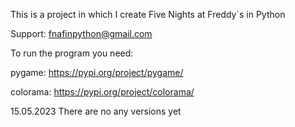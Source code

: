 This is a project in which I create Five Nights at Freddy`s in Python

Support:
fnafinpython@gmail.com

To run the program you need:

pygame: https://pypi.org/project/pygame/

colorama: https://pypi.org/project/colorama/




15.05.2023
There are no any versions yet
